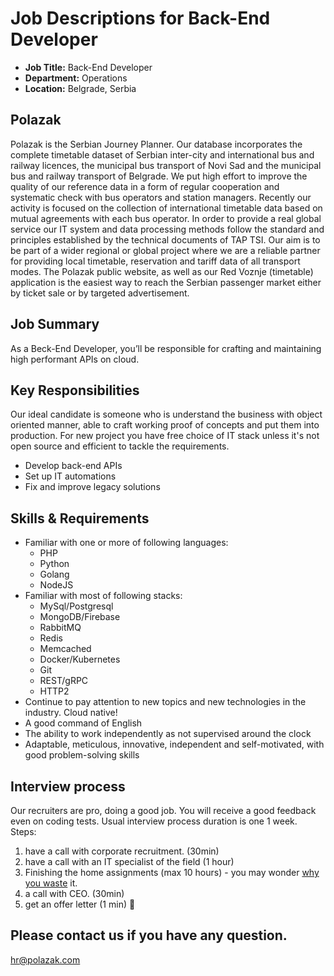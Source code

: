 # Job Descriptions for Back-End Developer

- **Job Title:** Back-End Developer
- **Department:** Operations
- **Location:** Belgrade, Serbia

## Polazak 
Polazak is the Serbian Journey Planner. Our database incorporates the complete timetable dataset of Serbian 
inter-city and international bus and railway licences, the municipal bus transport of Novi Sad and the municipal bus 
and railway transport of Belgrade. We put high effort to improve the quality of our reference data in a form of regular 
cooperation and systematic check with bus operators and station managers. Recently our activity is focused on the 
collection of international timetable data based on mutual agreements with each bus operator. In order to provide a 
real global service our IT system and data processing methods follow the standard and principles established by the 
technical documents of TAP TSI. Our aim is to be part of a wider regional or global project where we are a reliable 
partner for providing local timetable, reservation and tariff data of all transport modes. The Polazak public website, 
as well as our Red Voznje (timetable) application is the easiest way to reach the Serbian passenger market either by 
ticket sale or by targeted advertisement.


## Job Summary
As a Beck-End Developer, you’ll be responsible for crafting and maintaining high performant APIs on cloud.


## Key Responsibilities
Our ideal candidate is someone who is understand the business with object oriented manner, able to craft working 
proof of concepts and put them into production. For new project you have free choice of IT stack unless it's not open 
source and efficient to tackle the requirements.
- Develop back-end APIs
- Set up IT automations
- Fix and improve legacy solutions

## Skills & Requirements
- Familiar with one or more of following languages:
  - PHP
  - Python
  - Golang
  - NodeJS
- Familiar with most of following stacks:
  - MySql/Postgresql
  - MongoDB/Firebase
  - RabbitMQ
  - Redis
  - Memcached
  - Docker/Kubernetes
  - Git
  - REST/gRPC
  - HTTP2
- Continue to pay attention to new topics and new technologies in the industry. Cloud native!
- A good command of English
- The ability to work independently as not supervised around the clock
- Adaptable, meticulous, innovative, independent and self-motivated, with good problem-solving skills

## Interview process
Our recruiters are pro, doing a good job. You will receive a good feedback even on coding tests. 
Usual interview process duration is one 1 week.
Steps:
1. have a call with corporate recruitment. (30min)
2. have a call with an IT specialist of the field (1 hour)
3. Finishing the home assignments (max 10 hours) - you may wonder [why you waste][whywastefewhours] it.
4. a call with CEO. (30min)
5. get an offer letter (1 min) 🙂

## Please contact us if you have any question.
hr@polazak.com

[whywastefewhours]:<https://workplace.stackexchange.com/questions/18696/given-a-homework-tasks-on-a-job-interview>